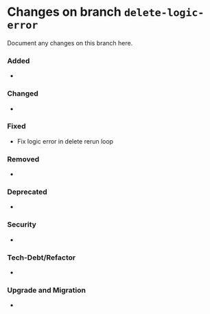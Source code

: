 # Changes on branch `delete-logic-error`
Document any changes on this branch here.
### Added
- 

### Changed
- 

### Fixed
- Fix logic error in delete rerun loop

### Removed
- 

### Deprecated
- 

### Security
- 

### Tech-Debt/Refactor
- 

### Upgrade and Migration
- 
